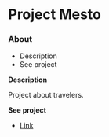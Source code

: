 # Project Mesto

### About
* Description
* See project

**Description**

Project about travelers.

**See project**

* [Link](https://annaryabko.github.io/mesto-react/)
